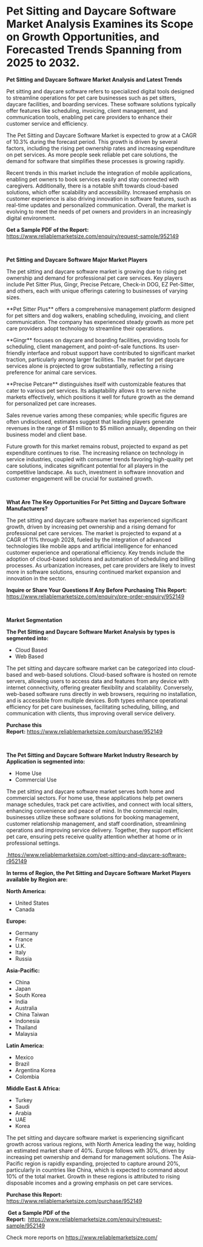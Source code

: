 <p><h1>Pet Sitting and Daycare Software Market Analysis Examines its Scope on Growth Opportunities, and Forecasted Trends Spanning from 2025 to 2032.</h1></p><p><strong>Pet Sitting and Daycare Software Market Analysis and Latest Trends</strong></p>
<p><p>Pet sitting and daycare software refers to specialized digital tools designed to streamline operations for pet care businesses such as pet sitters, daycare facilities, and boarding services. These software solutions typically offer features like scheduling, invoicing, client management, and communication tools, enabling pet care providers to enhance their customer service and efficiency.</p><p>The Pet Sitting and Daycare Software Market is expected to grow at a CAGR of 10.3% during the forecast period. This growth is driven by several factors, including the rising pet ownership rates and increasing expenditure on pet services. As more people seek reliable pet care solutions, the demand for software that simplifies these processes is growing rapidly.</p><p>Recent trends in this market include the integration of mobile applications, enabling pet owners to book services easily and stay connected with caregivers. Additionally, there is a notable shift towards cloud-based solutions, which offer scalability and accessibility. Increased emphasis on customer experience is also driving innovation in software features, such as real-time updates and personalized communication. Overall, the market is evolving to meet the needs of pet owners and providers in an increasingly digital environment.</p></p>
<p><strong>Get a Sample PDF of the Report:&nbsp;</strong> <a href="https://www.reliablemarketsize.com/enquiry/request-sample/952149?utm_campaign=2314&utm_medium=2&utm_source=Github&utm_content=ia&utm_term=06032025&utm_id=pet-sitting-and-daycare-software">https://www.reliablemarketsize.com/enquiry/request-sample/952149</a></p>
<p>&nbsp;</p>
<p><strong>Pet Sitting and Daycare Software Major Market Players</strong></p>
<p><p>The pet sitting and daycare software market is growing due to rising pet ownership and demand for professional pet care services. Key players include Pet Sitter Plus, Gingr, Precise Petcare, Check-in DOG, EZ Pet-Sitter, and others, each with unique offerings catering to businesses of varying sizes.</p><p>**Pet Sitter Plus** offers a comprehensive management platform designed for pet sitters and dog walkers, enabling scheduling, invoicing, and client communication. The company has experienced steady growth as more pet care providers adopt technology to streamline their operations.</p><p>**Gingr** focuses on daycare and boarding facilities, providing tools for scheduling, client management, and point-of-sale functions. Its user-friendly interface and robust support have contributed to significant market traction, particularly among larger facilities. The market for pet daycare services alone is projected to grow substantially, reflecting a rising preference for animal care services.</p><p>**Precise Petcare** distinguishes itself with customizable features that cater to various pet services. Its adaptability allows it to serve niche markets effectively, which positions it well for future growth as the demand for personalized pet care increases.</p><p>Sales revenue varies among these companies; while specific figures are often undisclosed, estimates suggest that leading players generate revenues in the range of $1 million to $5 million annually, depending on their business model and client base.</p><p>Future growth for this market remains robust, projected to expand as pet expenditure continues to rise. The increasing reliance on technology in service industries, coupled with consumer trends favoring high-quality pet care solutions, indicates significant potential for all players in the competitive landscape. As such, investment in software innovation and customer engagement will be crucial for sustained growth.</p></p>
<p>&nbsp;</p>
<p><strong>What Are The Key Opportunities For Pet Sitting and Daycare Software Manufacturers?</strong></p>
<p><p>The pet sitting and daycare software market has experienced significant growth, driven by increasing pet ownership and a rising demand for professional pet care services. The market is projected to expand at a CAGR of 11% through 2028, fueled by the integration of advanced technologies like mobile apps and artificial intelligence for enhanced customer experience and operational efficiency. Key trends include the adoption of cloud-based solutions and automation of scheduling and billing processes. As urbanization increases, pet care providers are likely to invest more in software solutions, ensuring continued market expansion and innovation in the sector.</p></p>
<p><strong>Inquire or Share Your Questions If Any Before Purchasing This Report:</strong> <a href="https://www.reliablemarketsize.com/enquiry/pre-order-enquiry/952149?utm_campaign=2314&utm_medium=2&utm_source=Github&utm_content=ia&utm_term=06032025&utm_id=pet-sitting-and-daycare-software">https://www.reliablemarketsize.com/enquiry/pre-order-enquiry/952149</a></p>
<p>&nbsp;</p>
<p><strong>Market Segmentation</strong></p>
<p><strong>The Pet Sitting and Daycare Software Market Analysis by types is segmented into:</strong></p>
<p><ul><li>Cloud Based</li><li>Web Based</li></ul></p>
<p><p>The pet sitting and daycare software market can be categorized into cloud-based and web-based solutions. Cloud-based software is hosted on remote servers, allowing users to access data and features from any device with internet connectivity, offering greater flexibility and scalability. Conversely, web-based software runs directly in web browsers, requiring no installation, and is accessible from multiple devices. Both types enhance operational efficiency for pet care businesses, facilitating scheduling, billing, and communication with clients, thus improving overall service delivery.</p></p>
<p><strong>Purchase this Report:&nbsp;</strong><a href="https://www.reliablemarketsize.com/purchase/952149?utm_campaign=2314&utm_medium=2&utm_source=Github&utm_content=ia&utm_term=06032025&utm_id=pet-sitting-and-daycare-software">https://www.reliablemarketsize.com/purchase/952149</a></p>
<p>&nbsp;</p>
<p><strong>The Pet Sitting and Daycare Software Market Industry Research by Application is segmented into:</strong></p>
<p><ul><li>Home Use</li><li>Commercial Use</li></ul></p>
<p><p>The pet sitting and daycare software market serves both home and commercial sectors. For home use, these applications help pet owners manage schedules, track pet care activities, and connect with local sitters, enhancing convenience and peace of mind. In the commercial realm, businesses utilize these software solutions for booking management, customer relationship management, and staff coordination, streamlining operations and improving service delivery. Together, they support efficient pet care, ensuring pets receive quality attention whether at home or in professional settings.</p></p>
<p><a href="https://www.reliablemarketsize.com/pet-sitting-and-daycare-software-r952149?utm_campaign=2314&utm_medium=2&utm_source=Github&utm_content=ia&utm_term=06032025&utm_id=pet-sitting-and-daycare-software">&nbsp;https://www.reliablemarketsize.com/pet-sitting-and-daycare-software-r952149</a></p>
<p><strong>In terms of Region, the Pet Sitting and Daycare Software Market Players available by Region are:</strong></p>
<p>
    <p> <strong> North America: </strong>
        <ul>
            <li>United States</li>
            <li>Canada</li>
        </ul>
        </p> 
    <p> <strong> Europe: </strong>
        <ul>
            <li>Germany</li>
            <li>France</li>
            <li>U.K.</li>
            <li>Italy</li>
            <li>Russia</li>
        </ul>
        </p> 
    <p> <strong> Asia-Pacific: </strong>
        <ul>
            <li>China</li>
            <li>Japan</li>
            <li>South Korea</li>
            <li>India</li>
            <li>Australia</li>
            <li>China Taiwan</li>
            <li>Indonesia</li>
            <li>Thailand</li>
            <li>Malaysia</li>
        </ul>
        </p> 
    <p> <strong> Latin America: </strong>
        <ul>
            <li>Mexico</li>
            <li>Brazil</li>
            <li>Argentina Korea</li>
            <li>Colombia</li>
        </ul>
        </p> 
    <p> <strong> Middle East & Africa: </strong>
        <ul>
            <li>Turkey</li>
            <li>Saudi</li>
            <li>Arabia</li>
            <li>UAE</li>
            <li>Korea</li>
        </ul>
    </p>
    </p>
<p><p>The pet sitting and daycare software market is experiencing significant growth across various regions, with North America leading the way, holding an estimated market share of 40%. Europe follows with 30%, driven by increasing pet ownership and demand for management solutions. The Asia-Pacific region is rapidly expanding, projected to capture around 20%, particularly in countries like China, which is expected to command about 10% of the total market. Growth in these regions is attributed to rising disposable incomes and a growing emphasis on pet care services.</p></p>
<p><strong>Purchase this Report: </strong><a href="https://www.reliablemarketsize.com/purchase/952149?utm_campaign=2314&utm_medium=2&utm_source=Github&utm_content=ia&utm_term=06032025&utm_id=pet-sitting-and-daycare-software">https://www.reliablemarketsize.com/purchase/952149</a></p>
<p>&nbsp;<strong>Get a Sample PDF of the Report:&nbsp;&nbsp;</strong><a href="https://www.reliablemarketsize.com/enquiry/request-sample/952149?utm_campaign=2314&utm_medium=2&utm_source=Github&utm_content=ia&utm_term=06032025&utm_id=pet-sitting-and-daycare-software">https://www.reliablemarketsize.com/enquiry/request-sample/952149</a></p>
<p><strong></strong></p>
<p>Check more reports on <a href="https://www.reliablemarketsize.com/?utm_campaign=2314&utm_medium=2&utm_source=Github&utm_content=ia&utm_term=06032025&utm_id=pet-sitting-and-daycare-software">https://www.reliablemarketsize.com/</a></p>